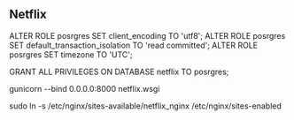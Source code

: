 ## Netflix

ALTER ROLE posrgres SET client_encoding TO 'utf8';
ALTER ROLE posrgres SET default_transaction_isolation TO 'read committed';
ALTER ROLE posrgres SET timezone TO 'UTC';


GRANT ALL PRIVILEGES ON DATABASE netflix TO posrgres;

gunicorn --bind 0.0.0.0:8000 netflix.wsgi

sudo ln -s /etc/nginx/sites-available/netflix_nginx /etc/nginx/sites-enabled

